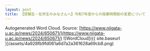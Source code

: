 ```yaml
---
layout: post
title: 【受験生・在学生のみなさんへ】令和7年度からの授業時間割の変更について
---
```

Autogenerated Word Cloud.
Source\: [https://www.niigata-u.ac.jp/news/2024/650671/](https://www.niigata-u.ac.jp/news/2024/650671/)
![WordCloud]({{ site.baseurl }}/assets/4a928fb9fd061a6d7a2a361628a69cb8.png)